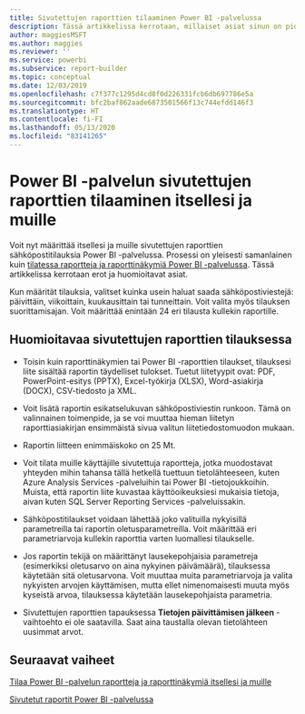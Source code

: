 ```yaml
---
title: Sivutettujen raporttien tilaaminen Power BI -palvelussa
description: Tässä artikkelissa kerrotaan, millaiset asiat sinun on pidettävä mielessä tilatessasi sivutettuja raportteja Power BI -palvelussa.
author: maggiesMSFT
ms.author: maggies
ms.reviewer: ''
ms.service: powerbi
ms.subservice: report-builder
ms.topic: conceptual
ms.date: 12/03/2019
ms.openlocfilehash: c7f377c1295d4cd8f0d226331fcb6db697786e5a
ms.sourcegitcommit: bfc2baf862aade6873501566f13c744efdd146f3
ms.translationtype: HT
ms.contentlocale: fi-FI
ms.lasthandoff: 05/13/2020
ms.locfileid: "83141265"
---
```

# <a name="subscribe-yourself-and-others-to-paginated-reports-in-the-power-bi-service"></a>Power BI -palvelun sivutettujen raporttien tilaaminen itsellesi ja muille 

Voit nyt määrittää itsellesi ja muille sivutettujen raporttien sähköpostitilauksia Power BI -palvelussa. Prosessi on yleisesti samanlainen kuin [tilatessa raportteja ja raporttinäkymiä Power BI -palvelussa](end-user-subscribe.md). Tässä artikkelissa kerrotaan erot ja huomioitavat asiat. 

Kun määrität tilauksia, valitset kuinka usein haluat saada sähköpostiviestejä: päivittäin, viikoittain, kuukausittain tai tunneittain. Voit valita myös tilauksen suorittamisajan. Voit määrittää enintään 24 eri tilausta kullekin raportille. 

## <a name="considerations-for-paginated-report-subscriptions"></a>Huomioitavaa sivutettujen raporttien tilauksessa 

- Toisin kuin raporttinäkymien tai Power BI -raporttien tilaukset, tilauksesi liite sisältää raportin täydelliset tulokset.  Tuetut liitetyypit ovat: PDF, PowerPoint-esitys (PPTX), Excel-työkirja (XLSX), Word-asiakirja (DOCX), CSV-tiedosto ja XML.

- Voit lisätä raportin esikatselukuvan sähköpostiviestin runkoon.  Tämä on valinnainen toimenpide, ja se voi muuttaa hieman liitetyn raporttiasiakirjan ensimmäistä sivua valitun liitetiedostomuodon mukaan. 

- Raportin liitteen enimmäiskoko on 25 Mt. 

- Voit tilata muille käyttäjille sivutettuja raportteja, jotka muodostavat yhteyden mihin tahansa tällä hetkellä tuettuun tietolähteeseen, kuten Azure Analysis Services -palveluihin tai Power BI -tietojoukkoihin. Muista, että raportin liite kuvastaa käyttöoikeuksiesi mukaisia tietoja, aivan kuten SQL Server Reporting Services -palveluissakin. 

- Sähköpostitilaukset voidaan lähettää joko valituilla nykyisillä parametreilla tai raportin oletusparametreilla.  Voit määrittää eri parametriarvoja kullekin raporttia varten luomallesi tilaukselle. 

- Jos raportin tekijä on määrittänyt lausekepohjaisia parametreja (esimerkiksi oletusarvo on aina nykyinen päivämäärä), tilauksessa käytetään sitä oletusarvona. Voit muuttaa muita parametriarvoja ja valita nykyisten arvojen käyttämisen, mutta ellet nimenomaisesti muuta myös kyseistä arvoa, tilauksessa käytetään lausekepohjaista parametria.

- Sivutettujen raporttien tapauksessa **Tietojen päivittämisen jälkeen** -vaihtoehto ei ole saatavilla. Saat aina taustalla olevan tietolähteen uusimmat arvot. 

## <a name="next-steps"></a>Seuraavat vaiheet

[Tilaa Power BI -palvelun raportteja ja raporttinäkymiä itsellesi ja muille](../collaborate-share/service-report-subscribe.md)

[Sivutetut raportit Power BI -palvelussa](end-user-paginated-report.md)

